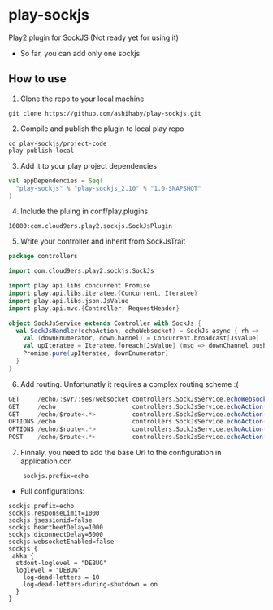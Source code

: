 play-sockjs
===========

Play2 plugin for SockJS (Not ready yet for using it)
* So far, you can add only one sockjs

## How to use

 1. Clone the repo to your local machine

```
git clone https://github.com/ashihaby/play-sockjs.git
```
 2. Compile and publish the plugin to local play repo

```
cd play-sockjs/project-code
play publish-local
```
 3. Add it to your play project dependencies

```scala
val appDependencies = Seq(
  "play-sockjs" % "play-sockjs_2.10" % "1.0-SNAPSHOT"
)
```
4. Include the pluing in conf/play.plugins

```
10000:com.cloud9ers.play2.sockjs.SockJsPlugin
```
5. Write your controller and inherit from SockJsTrait

```scala
package controllers

import com.cloud9ers.play2.sockjs.SockJs

import play.api.libs.concurrent.Promise
import play.api.libs.iteratee.{Concurrent, Iteratee}
import play.api.libs.json.JsValue
import play.api.mvc.{Controller, RequestHeader}

object SockJsService extends Controller with SockJs {
  val SockJsHandler(echoAction, echoWebsocket) = SockJs async { rh =>
    val (downEnumerator, downChannel) = Concurrent.broadcast[JsValue]
    val upIteratee = Iteratee.foreach[JsValue] (msg => downChannel push msg)
    Promise.pure(upIteratee, downEnumerator)
  }
}
```
6. Add routing. Unfortunatly it requires a complex routing scheme :(

```scala
GET     /echo/:svr/:ses/websocket controllers.SockJsService.echoWebsocket(svr, ses)
GET     /echo                     controllers.SockJsService.echoAction(route="")
GET     /echo/$route<.*>          controllers.SockJsService.echoAction(route)
OPTIONS /echo                     controllers.SockJsService.echoAction(route="")
OPTIONS /echo/$route<.*>          controllers.SockJsService.echoAction(route)
POST    /echo/$route<.*>          controllers.SockJsService.echoAction(route)
```
7. Finnaly, you need to add the base Url to the configuration in application.con
```
	sockjs.prefix=echo
```

* Full configurations:

```
sockjs.prefix=echo
sockjs.responseLimit=1000
sockjs.jsessionid=false
sockjs.heartbeetDelay=1000
sockjs.diconnectDelay=5000
sockjs.websocketEnabled=false
sockjs {
 akka {
  stdout-loglevel = "DEBUG"
  loglevel = "DEBUG"
    log-dead-letters = 10
    log-dead-letters-during-shutdown = on
  }
}
```

